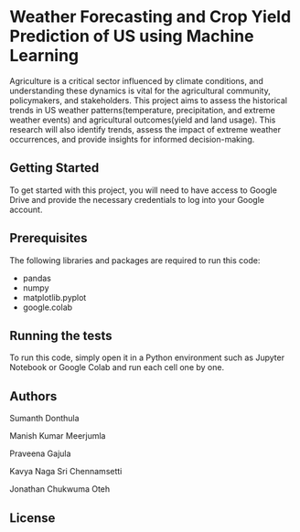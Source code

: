 # Weather Forecasting and Crop Yield Prediction of US using Machine Learning
Agriculture is a critical sector influenced by climate conditions, and understanding these dynamics is vital for the agricultural community, policymakers, and stakeholders.
This project aims to assess the historical trends in US weather patterns(temperature, precipitation, and extreme weather events) and agricultural outcomes(yield and land usage).
This research will also identify trends, assess the impact of extreme weather occurrences, and provide insights for informed decision-making.


## Getting Started

To get started with this project, you will need to have access to Google Drive and provide the necessary credentials to log into your Google account.

## Prerequisites

The following libraries and packages are required to run this code:
* pandas
* numpy
* matplotlib.pyplot
* google.colab

## Running the tests

To run this code, simply open it in a Python environment such as Jupyter Notebook or Google Colab and run each cell one by one.

## Authors

Sumanth Donthula

Manish Kumar Meerjumla

Praveena Gajula

Kavya Naga Sri Chennamsetti

Jonathan Chukwuma Oteh


## License
